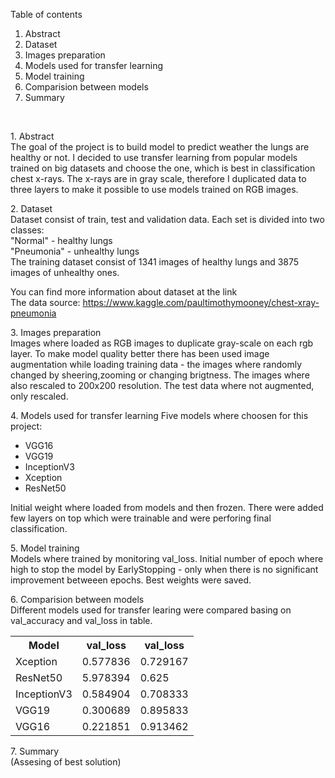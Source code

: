 Table of contents
1. Abstract
2. Dataset
3. Images preparation
4. Models used for transfer learning
5. Model training
6. Comparision between models
7. Summary
</br>

<p>
1. Abstract</br>
The goal of the project is to build model to predict weather the lungs are healthy or not. I decided to use transfer learning from popular models trained on big datasets and choose the one, which is best in classification chest x-rays. The x-rays are in gray scale, therefore I duplicated data to three layers to make it possible to use models trained on RGB images.
</p>

<p>
2. Dataset</br>
Dataset consist of train, test and validation data. Each set is divided into two classes: </br>
"Normal" - healthy lungs</br>
"Pneumonia" - unhealthy lungs</br>
The training dataset consist of 1341 images of healthy lungs and 3875 images of unhealthy ones.

You can find more information about dataset at the link</br>
The data source: https://www.kaggle.com/paultimothymooney/chest-xray-pneumonia
</p>

<p>
3. Images preparation </br>
Images where loaded as RGB images to duplicate gray-scale on each rgb layer. To make model quality better there has been used image augmentation while loading training data - the images where randomly changed by sheering,zooming or changing brigtness. The images where also rescaled to 200x200 resolution. The test data where not augmented, only rescaled. 
</p>


<p>
4. Models used for transfer learning
Five models where choosen for this project:
  <ul>
  <li>VGG16</li>
  <li>VGG19</li>
  <li>InceptionV3</li>
  <li>Xception</li>
  <li>ResNet50</li>
  </ul>
  Initial weight where loaded from models and then frozen. There were added few layers on top which were trainable and were perforing final classification.
</p>

<p>
5. Model training </br>
Models where trained by monitoring val_loss. Initial number of epoch where high to stop the model by EarlyStopping - only when there is no significant improvement betweeen epochs. Best weights were saved.
</p>

<p>
6. Comparision between models</br>
Different models used for transfer learing were compared basing on val_accuracy and val_loss in table.</br>
 <table style="width:100%">
  <tr>
    <th>Model</th>
    <th>val_loss</th>
    <th>val_loss</th>
  </tr>
  <tr>
    <td>Xception</td>
    <td>0.577836</td>
    <td>0.729167</td>
  </tr>
    <tr>
    <td>ResNet50</td>
    <td>5.978394</td>
    <td>0.625</td>
  </tr>
      <tr>
    <td>InceptionV3</td>
    <td>0.584904</td>
    <td>0.708333</td>
  </tr>
        <tr>
    <td>VGG19</td>
    <td>0.300689</td>
    <td>0.895833</td>
  </tr>
      <td>VGG16</td>
    <td>0.221851</td>
    <td>0.913462</td>
  </tr>
</table> 
</p>

<p>
7. Summary</br>
(Assesing of best solution)
</p>
